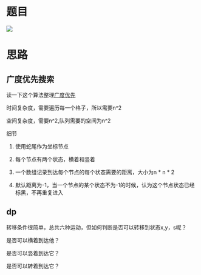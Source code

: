 # 题目

![](pics/230206-1210/img-2023-02-05-13-05-58.png)

# 思路

## 广度优先搜索

读一下这个算法整理[广度优先](./algs/%E5%B9%BF%E5%BA%A6%E4%BC%98%E5%85%88%E6%90%9C%E7%B4%A2.md)

时间复杂度，需要遍历每一个格子，所以需要n^2

空间复杂度，需要n^2,队列需要的空间为n^2

细节

1. 使用蛇尾作为坐标节点

2. 每个节点有两个状态，横着和竖着

3. 一个数组记录到达每个节点的每个状态需要的距离，大小为n * n * 2

4. 默认距离为-1，当一个节点的某个状态不为-1的时候，认为这个节点状态已经标黑，不再重复进入

## dp

转移条件很简单，总共六种运动，但如何判断是否可以转移到状态x,y，s呢？

是否可以横着到达他？

是否可以竖着到达它？

是否可以转着到达它？

